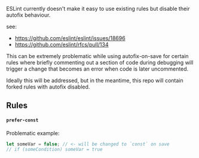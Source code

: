 ESLint currently doesn't make it easy to use existing rules but disable their autofix behaviour.

see:
- https://github.com/eslint/eslint/issues/18696
- https://github.com/eslint/rfcs/pull/134

This can be extremely problematic while using autofix-on-save for certain rules where briefly commenting out a section of code during debugging will trigger a change that becomes an error when code is later uncommented.

Ideally this will be addressed, but in the meantime, this repo will contain forked rules with autofix disabled.


## Rules


#### `prefer-const`

Problematic example:
```js
let someVar = false; // <- will be changed to `const` on save
// if (someCondition) someVar = true
```



